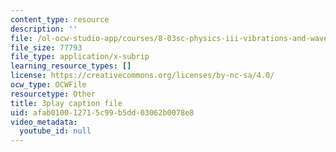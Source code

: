 ```yaml
---
content_type: resource
description: ''
file: /ol-ocw-studio-app/courses/8-03sc-physics-iii-vibrations-and-waves-fall-2016/afab010012715c99b5dd03062b0078e8_TjxR7lAwWhI.vtt
file_size: 77793
file_type: application/x-subrip
learning_resource_types: []
license: https://creativecommons.org/licenses/by-nc-sa/4.0/
ocw_type: OCWFile
resourcetype: Other
title: 3play caption file
uid: afab0100-1271-5c99-b5dd-03062b0078e8
video_metadata:
  youtube_id: null
---
```

